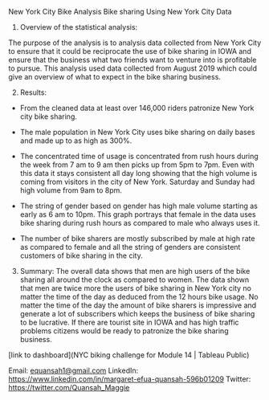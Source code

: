 New York City Bike Analysis
Bike sharing Using New York City Data


1. Overview of the statistical analysis:

The purpose of the analysis is to analysis data collected from New York City to ensure that it could be reciprocate the use of bike sharing in IOWA and ensure that the business what two friends want to venture into is profitable to pursue. This analysis used data collected from August 2019 which could give an overview of what to expect in the bike sharing business.

2. Results:
* From the cleaned data at least over 146,000 riders patronize New York city bike sharing.

* The male population in New York City uses bike sharing on daily bases and made up to as high as 300%.
 
* The concentrated time of usage is concentrated from rush hours during the week from 7 am to 9 am then picks up from 5pm to 7pm. Even with this data it stays consistent all day long showing that the high volume is coming from visitors in the city of New York. Saturday and Sunday had high volume from 9am to 8pm.

* The string of gender based on gender has high male volume starting as early as 6 am to 10pm. This graph portrays that female in the data uses bike sharing during rush hours as compared to male who always uses it.

* The number of bike sharers are mostly subscribed by male at high rate as compared to female and all the string of genders are consistent customers of bike sharing in the city.



3. Summary:
The overall data shows that men are high users of the bike sharing all around the clock as compared to women. The data shown that men are twice more the users of bike sharing in New York city no matter the time of the day as deduced from the 12 hours bike usage. No matter the time of the day the amount of bike sharers is impressive and generate a lot of subscribers which keeps the business of bike sharing to be lucrative. If there are tourist site in IOWA and has high traffic problems citizens would be ready to patronize the bike sharing business.


[link to dashboard](NYC biking challenge for Module 14 | Tableau Public)





Email: equansah1@gmail.com
LinkedIn: https://www.linkedin.com/in/margaret-efua-quansah-596b01209 
Twitter: https://twitter.com/Quansah_Maggie
